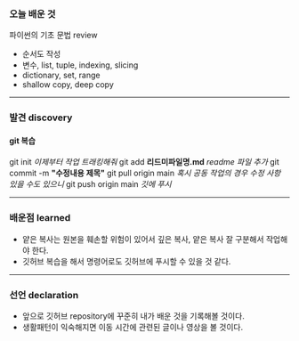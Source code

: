 ### 오늘 배운 것
파이썬의 기초 문법 review
- 순서도 작성
- 변수, list, tuple, indexing, slicing
- dictionary, set, range
- shallow copy, deep copy

***

### 발견 discovery
#### git 복습
git init *이제부터 작업 트래킹해줘*
git add **리드미파일명.md** *readme 파일 추가*
git commit -m **"수정내용 제목"** 
git pull origin main *혹시 공동 작업의 경우 수정 사항 있을 수도 있으니*
git push origin main *깃에 푸시*

***

### 배운점 learned
- 얕은 복사는 원본을 훼손할 위험이 있어서 깊은 복사, 얕은 복사 잘 구분해서 작업해야 한다.
- 깃허브 복습을 해서 명령어로도 깃허브에 푸시할 수 있을 것 같다. 

***

### 선언 declaration
- 앞으로 깃허브 repository에 꾸준히 내가 배운 것을 기록해볼 것이다. 
- 생활패턴이 익숙해지면 이동 시간에 관련된 글이나 영상을 볼 것이다.
